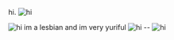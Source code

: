 hi. <img src="https://64.media.tumblr.com/402f5870f060391c50393d93f25b8be2/8afdcac94c8da8a3-18/s75x75_c1/b96cfde77d8ab432cfdb8b2ec752bbc83c717d52.pnj" alt="hi" />

<img src="https://media.discordapp.net/attachments/1076408824640049173/1370872609620754515/Untitled1067_20250502105430.png?ex=6821141b&is=681fc29b&hm=529febbc4a7fcc38206b4c882fb6f8468ee75d555d1bad2aac25f25d95cfcfc4&=&format=webp&quality=lossless&width=532&height=350" alt="hi" />
im a lesbian and im very yuriful
<img src="https://64.media.tumblr.com/1cdd83c92a2138619620264571c029b2/bf381bb4fba1beca-e0/s100x200/81c402dbff82ba992c1cf380209385f21cea566c.gifv" alt="hi" />
--
<img src="https://static.wikia.nocookie.net/rijon/images/7/7e/471-Glaceon.gif/revision/latest/thumbnail/width/360/height/360?cb=20231210070212" alt="hi" />
